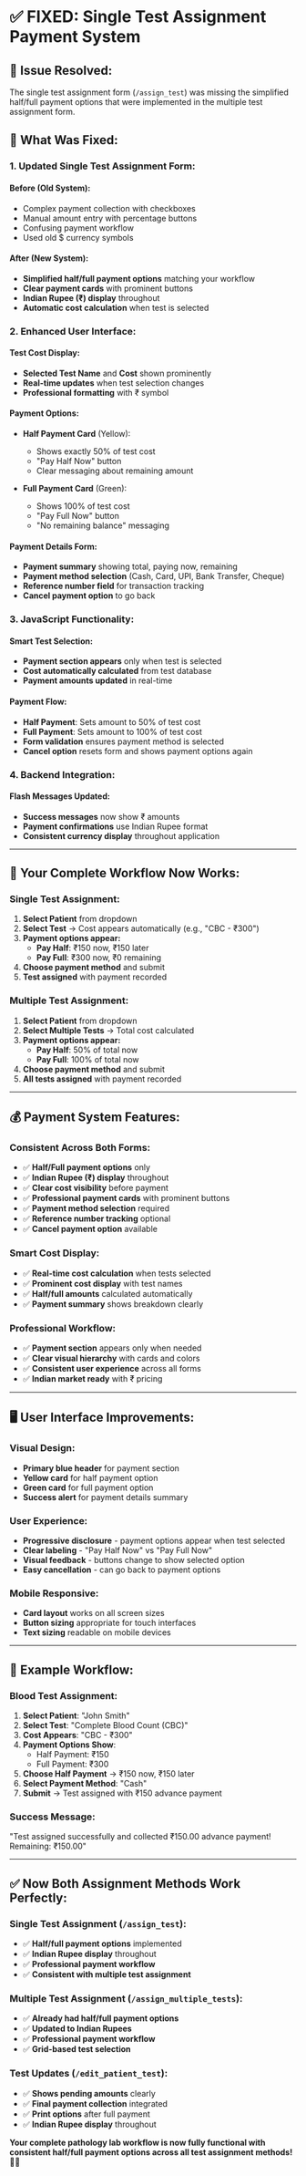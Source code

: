 # ✅ **FIXED: Single Test Assignment Payment System**

## 🎯 **Issue Resolved:**
The single test assignment form (`/assign_test`) was missing the simplified half/full payment options that were implemented in the multiple test assignment form.

## 🔧 **What Was Fixed:**

### **1. Updated Single Test Assignment Form:**

#### **Before (Old System):**
- Complex payment collection with checkboxes
- Manual amount entry with percentage buttons
- Confusing payment workflow
- Used old $ currency symbols

#### **After (New System):**
- **Simplified half/full payment options** matching your workflow
- **Clear payment cards** with prominent buttons
- **Indian Rupee (₹) display** throughout
- **Automatic cost calculation** when test is selected

### **2. Enhanced User Interface:**

#### **Test Cost Display:**
- **Selected Test Name** and **Cost** shown prominently
- **Real-time updates** when test selection changes
- **Professional formatting** with ₹ symbol

#### **Payment Options:**
- **Half Payment Card** (Yellow):
  - Shows exactly 50% of test cost
  - "Pay Half Now" button
  - Clear messaging about remaining amount

- **Full Payment Card** (Green):
  - Shows 100% of test cost
  - "Pay Full Now" button
  - "No remaining balance" messaging

#### **Payment Details Form:**
- **Payment summary** showing total, paying now, remaining
- **Payment method selection** (Cash, Card, UPI, Bank Transfer, Cheque)
- **Reference number field** for transaction tracking
- **Cancel payment option** to go back

### **3. JavaScript Functionality:**

#### **Smart Test Selection:**
- **Payment section appears** only when test is selected
- **Cost automatically calculated** from test database
- **Payment amounts updated** in real-time

#### **Payment Flow:**
- **Half Payment**: Sets amount to 50% of test cost
- **Full Payment**: Sets amount to 100% of test cost
- **Form validation** ensures payment method is selected
- **Cancel option** resets form and shows payment options again

### **4. Backend Integration:**

#### **Flash Messages Updated:**
- **Success messages** now show ₹ amounts
- **Payment confirmations** use Indian Rupee format
- **Consistent currency display** throughout application

---

## 🎯 **Your Complete Workflow Now Works:**

### **Single Test Assignment:**
1. **Select Patient** from dropdown
2. **Select Test** → Cost appears automatically (e.g., "CBC - ₹300")
3. **Payment options appear:**
   - **Pay Half**: ₹150 now, ₹150 later
   - **Pay Full**: ₹300 now, ₹0 remaining
4. **Choose payment method** and submit
5. **Test assigned** with payment recorded

### **Multiple Test Assignment:**
1. **Select Patient** from dropdown
2. **Select Multiple Tests** → Total cost calculated
3. **Payment options appear:**
   - **Pay Half**: 50% of total now
   - **Pay Full**: 100% of total now
4. **Choose payment method** and submit
5. **All tests assigned** with payment recorded

---

## 💰 **Payment System Features:**

### **Consistent Across Both Forms:**
- ✅ **Half/Full payment options** only
- ✅ **Indian Rupee (₹) display** throughout
- ✅ **Clear cost visibility** before payment
- ✅ **Professional payment cards** with prominent buttons
- ✅ **Payment method selection** required
- ✅ **Reference number tracking** optional
- ✅ **Cancel payment option** available

### **Smart Cost Display:**
- ✅ **Real-time cost calculation** when tests selected
- ✅ **Prominent cost display** with test names
- ✅ **Half/full amounts** calculated automatically
- ✅ **Payment summary** shows breakdown clearly

### **Professional Workflow:**
- ✅ **Payment section** appears only when needed
- ✅ **Clear visual hierarchy** with cards and colors
- ✅ **Consistent user experience** across all forms
- ✅ **Indian market ready** with ₹ pricing

---

## 🖥️ **User Interface Improvements:**

### **Visual Design:**
- **Primary blue header** for payment section
- **Yellow card** for half payment option
- **Green card** for full payment option
- **Success alert** for payment details summary

### **User Experience:**
- **Progressive disclosure** - payment options appear when test selected
- **Clear labeling** - "Pay Half Now" vs "Pay Full Now"
- **Visual feedback** - buttons change to show selected option
- **Easy cancellation** - can go back to payment options

### **Mobile Responsive:**
- **Card layout** works on all screen sizes
- **Button sizing** appropriate for touch interfaces
- **Text sizing** readable on mobile devices

---

## 🎯 **Example Workflow:**

### **Blood Test Assignment:**
1. **Select Patient**: "John Smith"
2. **Select Test**: "Complete Blood Count (CBC)"
3. **Cost Appears**: "CBC - ₹300"
4. **Payment Options Show**:
   - Half Payment: ₹150
   - Full Payment: ₹300
5. **Choose Half Payment** → ₹150 now, ₹150 later
6. **Select Payment Method**: "Cash"
7. **Submit** → Test assigned with ₹150 advance payment

### **Success Message:**
"Test assigned successfully and collected ₹150.00 advance payment! Remaining: ₹150.00"

---

## ✅ **Now Both Assignment Methods Work Perfectly:**

### **Single Test Assignment** (`/assign_test`):
- ✅ **Half/full payment options** implemented
- ✅ **Indian Rupee display** throughout
- ✅ **Professional payment workflow**
- ✅ **Consistent with multiple test assignment**

### **Multiple Test Assignment** (`/assign_multiple_tests`):
- ✅ **Already had half/full payment options**
- ✅ **Updated to Indian Rupees**
- ✅ **Professional payment workflow**
- ✅ **Grid-based test selection**

### **Test Updates** (`/edit_patient_test`):
- ✅ **Shows pending amounts** clearly
- ✅ **Final payment collection** integrated
- ✅ **Print options** after full payment
- ✅ **Indian Rupee display** throughout

**Your complete pathology lab workflow is now fully functional with consistent half/full payment options across all test assignment methods!** 🎯✨
